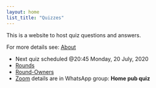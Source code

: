 ```yaml
---
layout: home
list_title: "Quizzes"
---
```

<!-- markdownlint-disable -->
This is a website to host quiz questions and answers.
<!-- markdownlint-restore -->
For more details see: [About](about/)

- Next quiz scheduled @20:45 Monday, 20 July, 2020
- [Rounds](rounds/)
- [Round-Owners](round-owners/)
- [Zoom](https://zoom.us/) details are in WhatsApp group: **Home pub quiz**
